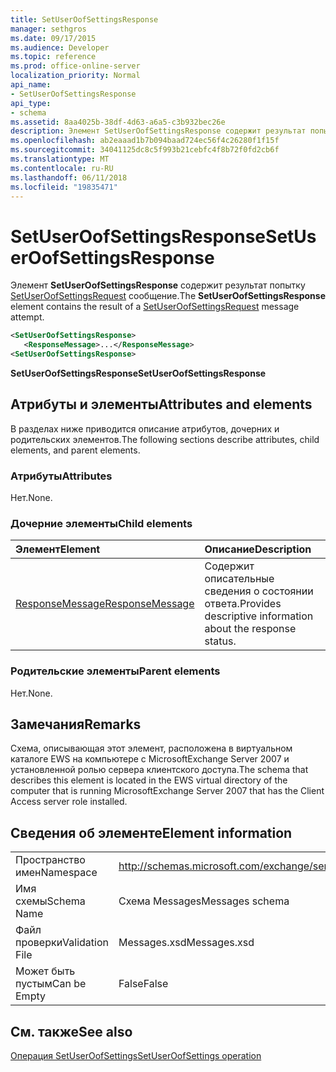 ```yaml
---
title: SetUserOofSettingsResponse
manager: sethgros
ms.date: 09/17/2015
ms.audience: Developer
ms.topic: reference
ms.prod: office-online-server
localization_priority: Normal
api_name:
- SetUserOofSettingsResponse
api_type:
- schema
ms.assetid: 8aa4025b-38df-4d63-a6a5-c3b932bec26e
description: Элемент SetUserOofSettingsResponse содержит результат попытку SetUserOofSettingsRequest сообщение.
ms.openlocfilehash: ab2eaaad1b7b094baad724ec56f4c26280f1f15f
ms.sourcegitcommit: 34041125dc8c5f993b21cebfc4f8b72f0fd2cb6f
ms.translationtype: MT
ms.contentlocale: ru-RU
ms.lasthandoff: 06/11/2018
ms.locfileid: "19835471"
---
```

# <a name="setuseroofsettingsresponse"></a><span data-ttu-id="33308-103">SetUserOofSettingsResponse</span><span class="sxs-lookup"><span data-stu-id="33308-103">SetUserOofSettingsResponse</span></span>

<span data-ttu-id="33308-104">Элемент **SetUserOofSettingsResponse** содержит результат попытку [SetUserOofSettingsRequest](setuseroofsettingsrequest.md) сообщение.</span><span class="sxs-lookup"><span data-stu-id="33308-104">The **SetUserOofSettingsResponse** element contains the result of a [SetUserOofSettingsRequest](setuseroofsettingsrequest.md) message attempt.</span></span> 
  
```xml
<SetUserOofSettingsResponse>
   <ResponseMessage>...</ResponseMessage>
<SetUserOofSettingsResponse>
```

 <span data-ttu-id="33308-105">**SetUserOofSettingsResponse**</span><span class="sxs-lookup"><span data-stu-id="33308-105">**SetUserOofSettingsResponse**</span></span>
## <a name="attributes-and-elements"></a><span data-ttu-id="33308-106">Атрибуты и элементы</span><span class="sxs-lookup"><span data-stu-id="33308-106">Attributes and elements</span></span>

<span data-ttu-id="33308-107">В разделах ниже приводится описание атрибутов, дочерних и родительских элементов.</span><span class="sxs-lookup"><span data-stu-id="33308-107">The following sections describe attributes, child elements, and parent elements.</span></span>
  
### <a name="attributes"></a><span data-ttu-id="33308-108">Атрибуты</span><span class="sxs-lookup"><span data-stu-id="33308-108">Attributes</span></span>

<span data-ttu-id="33308-109">Нет.</span><span class="sxs-lookup"><span data-stu-id="33308-109">None.</span></span>
  
### <a name="child-elements"></a><span data-ttu-id="33308-110">Дочерние элементы</span><span class="sxs-lookup"><span data-stu-id="33308-110">Child elements</span></span>

|<span data-ttu-id="33308-111">**Элемент**</span><span class="sxs-lookup"><span data-stu-id="33308-111">**Element**</span></span>|<span data-ttu-id="33308-112">**Описание**</span><span class="sxs-lookup"><span data-stu-id="33308-112">**Description**</span></span>|
|:-----|:-----|
|[<span data-ttu-id="33308-113">ResponseMessage</span><span class="sxs-lookup"><span data-stu-id="33308-113">ResponseMessage</span></span>](responsemessage.md) <br/> |<span data-ttu-id="33308-114">Содержит описательные сведения о состоянии ответа.</span><span class="sxs-lookup"><span data-stu-id="33308-114">Provides descriptive information about the response status.</span></span>  <br/> |
   
### <a name="parent-elements"></a><span data-ttu-id="33308-115">Родительские элементы</span><span class="sxs-lookup"><span data-stu-id="33308-115">Parent elements</span></span>

<span data-ttu-id="33308-116">Нет.</span><span class="sxs-lookup"><span data-stu-id="33308-116">None.</span></span>
  
## <a name="remarks"></a><span data-ttu-id="33308-117">Замечания</span><span class="sxs-lookup"><span data-stu-id="33308-117">Remarks</span></span>

<span data-ttu-id="33308-118">Схема, описывающая этот элемент, расположена в виртуальном каталоге EWS на компьютере с MicrosoftExchange Server 2007 и установленной ролью сервера клиентского доступа.</span><span class="sxs-lookup"><span data-stu-id="33308-118">The schema that describes this element is located in the EWS virtual directory of the computer that is running MicrosoftExchange Server 2007 that has the Client Access server role installed.</span></span>
  
## <a name="element-information"></a><span data-ttu-id="33308-119">Сведения об элементе</span><span class="sxs-lookup"><span data-stu-id="33308-119">Element information</span></span>

|||
|:-----|:-----|
|<span data-ttu-id="33308-120">Пространство имен</span><span class="sxs-lookup"><span data-stu-id="33308-120">Namespace</span></span>  <br/> |http://schemas.microsoft.com/exchange/services/2006/messages  <br/> |
|<span data-ttu-id="33308-121">Имя схемы</span><span class="sxs-lookup"><span data-stu-id="33308-121">Schema Name</span></span>  <br/> |<span data-ttu-id="33308-122">Схема Messages</span><span class="sxs-lookup"><span data-stu-id="33308-122">Messages schema</span></span>  <br/> |
|<span data-ttu-id="33308-123">Файл проверки</span><span class="sxs-lookup"><span data-stu-id="33308-123">Validation File</span></span>  <br/> |<span data-ttu-id="33308-124">Messages.xsd</span><span class="sxs-lookup"><span data-stu-id="33308-124">Messages.xsd</span></span>  <br/> |
|<span data-ttu-id="33308-125">Может быть пустым</span><span class="sxs-lookup"><span data-stu-id="33308-125">Can be Empty</span></span>  <br/> |<span data-ttu-id="33308-126">False</span><span class="sxs-lookup"><span data-stu-id="33308-126">False</span></span>  <br/> |
   
## <a name="see-also"></a><span data-ttu-id="33308-127">См. также</span><span class="sxs-lookup"><span data-stu-id="33308-127">See also</span></span>



[<span data-ttu-id="33308-128">Операция SetUserOofSettings</span><span class="sxs-lookup"><span data-stu-id="33308-128">SetUserOofSettings operation</span></span>](setuseroofsettings-operation.md)

